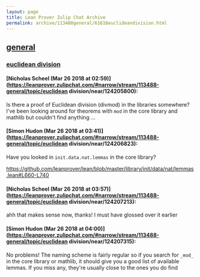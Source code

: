 ```yaml
---
layout: page
title: Lean Prover Zulip Chat Archive 
permalink: archive/113488general/61616euclideandivision.html
---
```


## [general](index.html)
### [euclidean division](61616euclideandivision.html)

#### [Nicholas Scheel (Mar 26 2018 at 02:59)](https://leanprover.zulipchat.com/#narrow/stream/113488-general/topic/euclidean division/near/124205800):
Is there a proof of Euclidean division (divmod) in the libraries somewhere? I've been looking around for theorems with `mod` in the core library and mathlib but couldn't find anything ...

#### [Simon Hudon (Mar 26 2018 at 03:41)](https://leanprover.zulipchat.com/#narrow/stream/113488-general/topic/euclidean division/near/124206823):
Have you looked in `init.data.nat.lemmas` in the core library?

https://github.com/leanprover/lean/blob/master/library/init/data/nat/lemmas.lean#L660-L740

#### [Nicholas Scheel (Mar 26 2018 at 03:57)](https://leanprover.zulipchat.com/#narrow/stream/113488-general/topic/euclidean division/near/124207213):
ahh that makes sense now, thanks! I must have glossed over it earlier

#### [Simon Hudon (Mar 26 2018 at 04:00)](https://leanprover.zulipchat.com/#narrow/stream/113488-general/topic/euclidean division/near/124207315):
No problems! The naming scheme is fairly regular so if you search for `_mod_` in the core library or mathlib, it should give you a good list of available lemmas. If you miss any, they're usually close to the ones you do find

